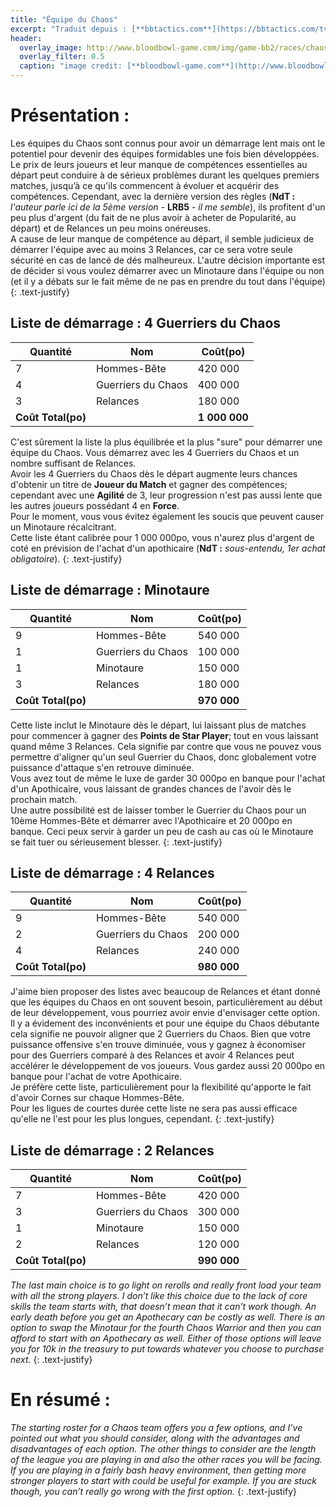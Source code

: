 ```yaml
---
title: "Équipe du Chaos"
excerpt: "Traduit depuis : [**bbtactics.com**](https://bbtactics.com/tv1000-chaos-starting-roster/)"
header:
  overlay_image: http://www.bloodbowl-game.com/img/game-bb2/races/chaos/scr01.jpg
  overlay_filter: 0.5
  caption: "image credit: [**bloodbowl-game.com**](http://www.bloodbowl-game.com/fr/bloodbowl2/race-chaos)"
---
```

# Présentation :     

Les équipes du Chaos sont connus pour avoir un démarrage lent mais ont le potentiel pour devenir des équipes formidables une fois bien développées. Le prix de leurs joueurs et leur manque de compétences essentielles au départ peut conduire à de sérieux problèmes durant les quelques premiers matches, jusqu’à ce qu'ils commencent à évoluer et acquérir des compétences. Cependant, avec la dernière version des règles (**NdT :** *l'auteur parle ici de la 5ème version -* **LRB5** *- il me semble*), ils profitent d'un peu plus d'argent (du fait de ne plus avoir à acheter de Popularité, au départ) et de Relances un peu moins onéreuses.    
A cause de leur manque de compétence au départ, il semble judicieux de démarrer l'équipe avec au moins 3 Relances, car ce sera votre seule sécurité en cas de lancé de dés malheureux. L'autre décision importante est de décider si vous voulez démarrer avec un Minotaure dans l'équipe ou non (et il y a débats sur le fait même de ne pas en prendre du tout dans l'équipe)
{: .text-justify}

## Liste de démarrage : 4 Guerriers du Chaos

**Quantité** | **Nom** | **Coût(po)**      
--------|---------|---------
7  | Hommes-Bête | 420 000
4  | Guerriers du Chaos | 400 000
3  | Relances | 180 000
**Coût Total(po)** |   |  **1 000 000**

C'est sûrement la liste la plus équilibrée et la plus "sure" pour démarrer une équipe du Chaos. Vous démarrez avec les 4 Guerriers du Chaos et un nombre suffisant de Relances.    
Avoir les 4 Guerriers du Chaos dès le départ augmente leurs chances d'obtenir un titre de **Joueur du Match** et gagner des compétences; cependant avec une **Agilité** de 3, leur progression n'est pas aussi lente que les autres joueurs possédant 4 en **Force**.    
Pour le moment, vous vous évitez également les soucis que peuvent causer un Minotaure récalcitrant.    
Cette liste étant calibrée pour 1 000 000po, vous n'aurez plus d'argent de coté en prévision de l'achat d'un apothicaire (**NdT :** *sous-entendu, 1er achat obligatoire*).
{: .text-justify}

## Liste de démarrage : Minotaure

**Quantité** | **Nom** | **Coût(po)**      
--------|---------|---------
9  | Hommes-Bête | 540 000
1  | Guerriers du Chaos | 100 000
1  | Minotaure | 150 000
3  | Relances | 180 000
**Coût Total(po)** |   |  **970 000**

Cette liste inclut le Minotaure dès le départ, lui laissant plus de matches pour commencer à gagner des **Points de Star Player**; tout en vous laissant quand même 3 Relances. Cela signifie par contre que vous ne pouvez vous permettre d'aligner qu'un seul Guerrier du Chaos, donc globalement votre puissance d'attaque s'en retrouve diminuée.    
Vous avez tout de même le luxe de garder 30 000po en banque pour l'achat d'un Apothicaire, vous laissant de grandes chances de l'avoir dès le prochain match.   
Une autre possibilité est de laisser tomber le Guerrier du Chaos pour un 10ème Hommes-Bête et démarrer avec l'Apothicaire et 20 000po en banque. Ceci peux servir à garder un peu de cash au cas où le Minotaure se fait tuer ou sérieusement blesser.
{: .text-justify}

## Liste de démarrage : 4 Relances

**Quantité** | **Nom** | **Coût(po)**      
--------|---------|---------
9  | Hommes-Bête | 540 000
2  | Guerriers du Chaos | 200 000
4  | Relances | 240 000
**Coût Total(po)** |   |  **980 000**

J'aime bien proposer des listes avec beaucoup de Relances et étant donné que les équipes du Chaos en ont souvent besoin, particulièrement au début de leur développement, vous pourriez avoir envie d'envisager cette option.    
Il y a évidement des inconvénients et pour une équipe du Chaos débutante cela signifie ne pouvoir aligner que 2 Guerriers du Chaos. Bien que votre puissance offensive s'en trouve diminuée, vous y gagnez à économiser pour des Guerriers comparé à des Relances et avoir 4 Relances peut accélérer le développement de vos joueurs. Vous gardez aussi 20 000po en banque pour l'achat de votre Apothicaire.     
Je préfère cette liste, particulièrement pour la flexibilité qu'apporte le fait d'avoir Cornes sur chaque Hommes-Bête.    
Pour les ligues de courtes durée cette liste ne sera pas aussi efficace qu'elle ne l'est pour les plus longues, cependant.
{: .text-justify}

## Liste de démarrage : 2 Relances

**Quantité** | **Nom** | **Coût(po)**      
--------|---------|---------
7  | Hommes-Bête | 420 000
3  | Guerriers du Chaos | 300 000
1  | Minotaure | 150 000
2  | Relances | 120 000
**Coût Total(po)** |   |  **990 000**

*The last main choice is to go light on rerolls and really front load your team with all the strong players. I don’t like this choice due to the lack of core skills the team starts with, that doesn’t mean that it can’t work though. An early death before you get an Apothecary can be costly as well. There is an option to swap the Minotaur for the fourth Chaos Warrior and then you can afford to start with an Apothecary as well. Either of those options will leave you for 10k in the treasury to put towards whatever you choose to purchase next.*
{: .text-justify}


# En résumé : 
*The starting roster for a Chaos team offers you a few options, and I’ve pointed out what you should consider, along with the advantages and disadvantages of each option. The other things to consider are the length of the league you are playing in and also the other races you will be facing. If you are playing in a fairly bash heavy environment, then getting more stronger players to start with could be useful for example. If you are stuck though, you can’t really go wrong with the first option.*
{: .text-justify}